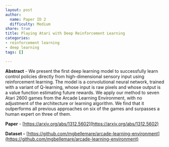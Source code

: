 ```yaml
---
layout: post
author:
  name: Paper ID 2
  difficulty: Medium
share: true
title: Playing Atari with Deep Reinforcement Learning
categories:
- reinforcement learning
- deep learning
tags: []

---
```

**Abstract** - We present the first deep learning model to successfully learn control policies directly from high-dimensional sensory input using reinforcement learning. The model is a convolutional neural network, trained with a variant of Q-learning, whose input is raw pixels and whose output is a value function estimating future rewards. We apply our method to seven Atari 2600 games from the Arcade Learning Environment, with no adjustment of the architecture or learning algorithm. We find that it outperforms all previous approaches on six of the games and surpasses a human expert on three of them.

**Paper** - [https://arxiv.org/abs/1312.5602](https://arxiv.org/abs/1312.5602)

**Dataset -** [https://github.com/mgbellemare/arcade-learning-environment](https://github.com/mgbellemare/arcade-learning-environment)
    